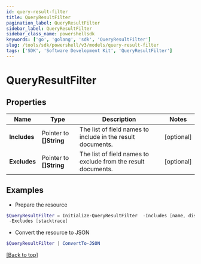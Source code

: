 ```yaml
---
id: query-result-filter
title: QueryResultFilter
pagination_label: QueryResultFilter
sidebar_label: QueryResultFilter
sidebar_class_name: powershellsdk
keywords: ['go', 'golang', 'sdk', 'QueryResultFilter'] 
slug: /tools/sdk/powershell/v3/models/query-result-filter
tags: ['SDK', 'Software Development Kit', 'QueryResultFilter']
---
```



# QueryResultFilter

## Properties

Name | Type | Description | Notes
------------ | ------------- | ------------- | -------------
**Includes** |  Pointer to **[]String** | The list of field names to include in the result documents. | [optional] 
**Excludes** |  Pointer to **[]String** | The list of field names to exclude from the result documents. | [optional] 

## Examples

- Prepare the resource
```powershell
$QueryResultFilter = Initialize-QueryResultFilter  -Includes [name, displayName] `
 -Excludes [stacktrace]
```

- Convert the resource to JSON
```powershell
$QueryResultFilter | ConvertTo-JSON
```


[[Back to top]](#) 

